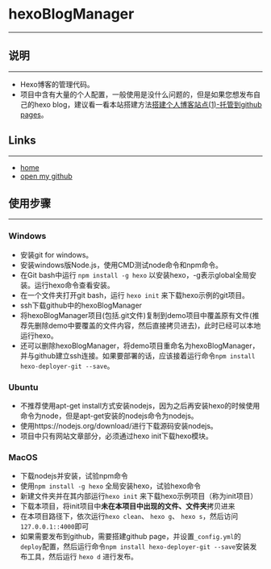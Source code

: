 # hexoBlogManager
***
## 说明
---
* Hexo博客的管理代码。
* 项目中含有大量的个人配置，一般使用是没什么问题的，但是如果您想发布自己的hexo blog，建议看一看本站搭建方法[搭建个人博客站点(1)-托管到github pages](http://bebetter.site/2016/08/08/blog/%E6%90%AD%E5%BB%BA%E4%B8%AA%E4%BA%BA%E5%8D%9A%E5%AE%A2%E7%AB%99%E7%82%B91-%E6%89%98%E7%AE%A1%E5%88%B0github%20pages/)。

## Links
---
-  [home](http://bebetter.site/)
-  [open my github](https://github.com/gatewayzy)

## 使用步骤
---
### Windows

- 安装git for windows。
- 安装windows版Node.js，使用CMD测试node命令和npm命令。
- 在Git bash中运行 `npm install -g hexo` 以安装hexo，-g表示global全局安装。运行hexo命令查看安装。
- 在一个文件夹打开git bash，运行 `hexo init` 来下载hexo示例的git项目。
- ssh下载github中的hexoBlogManager
- 将hexoBlogManager项目(包括.git文件)复制到demo项目中覆盖原有文件(推荐先删除demo中要覆盖的文件内容，然后直接拷贝进去)，此时已经可以本地运行hexo。
- 还可以删除hexoBlogManager，将demo项目重命名为hexoBlogManager，并与github建立ssh连接。如果要部署的话，应该接着运行命令`npm install hexo-deployer-git --save`。

### Ubuntu

- 不推荐使用apt-get install方式安装nodejs，因为之后再安装hexo的时候使用命令为node，但是apt-get安装的nodejs命令为nodejs。
- 使用https://nodejs.org/download/进行下载源码安装nodejs。
- 项目中只有网站文章部分，必须通过hexo init下载hexo模块。

### MacOS
- 下载nodejs并安装，试验npm命令
- 使用`npm install -g hexo` 全局安装hexo，试验hexo命令
- 新建文件夹并在其内部运行`hexo init` 来下载hexo示例项目（称为init项目）
- 下载本项目，将init项目中**未在本项目中出现的文件、文件夹**拷贝进来
- 在本项目路径下，依次运行`hexo clean`、 `hexo g`、 `hexo s`，然后访问 `127.0.0.1::4000`即可
- 如果需要发布到github，需要搭建github page，并设置`_config.yml`的`deploy`配置，然后运行命令`npm install hexo-deployer-git --save`安装发布工具，然后运行 `hexo d` 进行发布。



